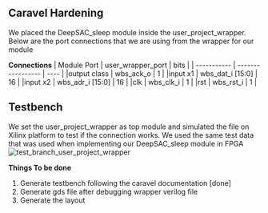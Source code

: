 ## Caravel Hardening 
We placed the DeepSAC_sleep module inside the user_project_wrapper. Below are the port connections that we are using from the wrapper for our module

**Connections**
| Module Port | user_wrapper_port | bits |
| ----------- | ----------------- | ---- |
|output class | wbs_ack_o         | 1    |
|input x1     | wbs_dat_i [15:0]  | 16   |
|input x2     | wbs_adr_i [15:0]  | 16   |
|clk          | wbs_clk_i         | 1    |
|rst          | wbs_rst_i         | 1    |

## Testbench
We set the user_project_wrapper as top module and simulated the file on Xilinx platform to test if the connection works. We used the same test data that was used when implementing our DeepSAC_sleep module in FPGA
![test_branch_user_project_wrapper](https://user-images.githubusercontent.com/48494146/138511806-7dfce30e-160a-4a93-97b2-68d3406a6175.PNG)

**Things To be done**
1. Generate testbench following the caravel documentation [done]
2. Generate gds file after debugging wrapper verilog file 
3. Generate the layout 
